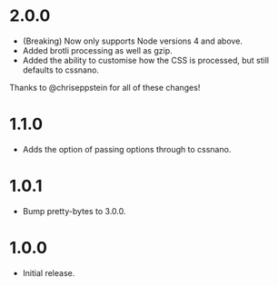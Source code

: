 # 2.0.0

* (Breaking) Now only supports Node versions 4 and above.
* Added brotli processing as well as gzip.
* Added the ability to customise how the CSS is processed, but still defaults
  to cssnano.

Thanks to @chriseppstein for all of these changes!

# 1.1.0

* Adds the option of passing options through to cssnano.

# 1.0.1

* Bump pretty-bytes to 3.0.0.

# 1.0.0

* Initial release.
